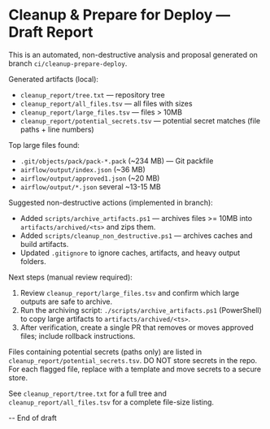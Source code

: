 # Cleanup & Prepare for Deploy — Draft Report

This is an automated, non-destructive analysis and proposal generated on branch `ci/cleanup-prepare-deploy`.

Generated artifacts (local):
- `cleanup_report/tree.txt` — repository tree
- `cleanup_report/all_files.tsv` — all files with sizes
- `cleanup_report/large_files.tsv` — files > 10MB
- `cleanup_report/potential_secrets.tsv` — potential secret matches (file paths + line numbers)

Top large files found:
- `.git/objects/pack/pack-*.pack` (~234 MB) — Git packfile
- `airflow/output/index.json` (~36 MB)
- `airflow/output/approved1.json` (~20 MB)
- `airflow/output/*.json` several ~13-15 MB

Suggested non-destructive actions (implemented in branch):
- Added `scripts/archive_artifacts.ps1` — archives files >= 10MB into `artifacts/archived/<ts>` and zips them.
- Added `scripts/cleanup_non_destructive.ps1` — archives caches and build artifacts.
- Updated `.gitignore` to ignore caches, artifacts, and heavy output folders.

Next steps (manual review required):
1. Review `cleanup_report/large_files.tsv` and confirm which large outputs are safe to archive.
2. Run the archiving script: `./scripts/archive_artifacts.ps1` (PowerShell) to copy large artifacts to `artifacts/archived/<ts>`.
3. After verification, create a single PR that removes or moves approved files; include rollback instructions.

Files containing potential secrets (paths only) are listed in `cleanup_report/potential_secrets.tsv`. DO NOT store secrets in the repo. For each flagged file, replace with a template and move secrets to a secure store.

See `cleanup_report/tree.txt` for a full tree and `cleanup_report/all_files.tsv` for a complete file-size listing.

-- End of draft
